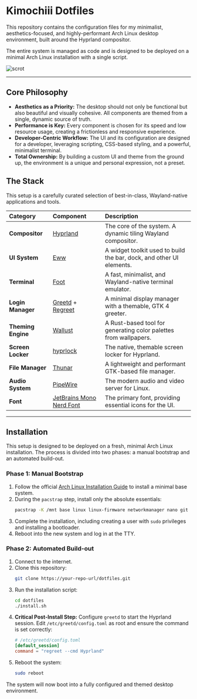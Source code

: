 # Kimochiii Dotfiles

This repository contains the configuration files for my minimalist, aesthetics-focused, and highly-performant Arch Linux desktop environment, built around the Hyprland compositor.

The entire system is managed as code and is designed to be deployed on a minimal Arch Linux installation with a single script.

![scrot](https://link-to-your-screenshot.png) <!-- It's highly recommended to take a screenshot and upload it somewhere -->

---

## Core Philosophy

*   **Aesthetics as a Priority:** The desktop should not only be functional but also beautiful and visually cohesive. All components are themed from a single, dynamic source of truth.
*   **Performance is Key:** Every component is chosen for its speed and low resource usage, creating a frictionless and responsive experience.
*   **Developer-Centric Workflow:** The UI and its configuration are designed for a developer, leveraging scripting, CSS-based styling, and a powerful, minimalist terminal.
*   **Total Ownership:** By building a custom UI and theme from the ground up, the environment is a unique and personal expression, not a preset.

## The Stack

This setup is a carefully curated selection of best-in-class, Wayland-native applications and tools.

| Category | Component | Description |
| :--- | :--- | :--- |
| **Compositor** | [Hyprland](https://hyprland.org/) | The core of the system. A dynamic tiling Wayland compositor. |
| **UI System** | [Eww](https://github.com/elkowar/eww) | A widget toolkit used to build the bar, dock, and other UI elements. |
| **Terminal** | [Foot](https://codeberg.org/dnkl/foot) | A fast, minimalist, and Wayland-native terminal emulator. |
| **Login Manager** | [Greetd](https://git.sr.ht/~kennylevinsen/greetd) + [Regreet](https://github.com/payne-d/regreet) | A minimal display manager with a themable, GTK 4 greeter. |
| **Theming Engine**| [Wallust](https://github.com/dylanaraps/wallust) | A Rust-based tool for generating color palettes from wallpapers. |
| **Screen Locker** | [hyprlock](https://github.com/hyprwm/hyprlock) | The native, themable screen locker for Hyprland. |
| **File Manager** | [Thunar](https://docs.xfce.org/xfce/thunar/start) | A lightweight and performant GTK-based file manager. |
| **Audio System** | [PipeWire](https://pipewire.org/) | The modern audio and video server for Linux. |
| **Font** | [JetBrains Mono Nerd Font](https://www.nerdfonts.com/) | The primary font, providing essential icons for the UI. |

---

## Installation

This setup is designed to be deployed on a fresh, minimal Arch Linux installation. The process is divided into two phases: a manual bootstrap and an automated build-out.

### Phase 1: Manual Bootstrap

1.  Follow the official [Arch Linux Installation Guide](https://wiki.archlinux.org/title/Installation_guide) to install a minimal base system.
2.  During the `pacstrap` step, install only the absolute essentials:
    ```bash
    pacstrap -K /mnt base linux linux-firmware networkmanager nano git sudo
    ```
3.  Complete the installation, including creating a user with `sudo` privileges and installing a bootloader.
4.  Reboot into the new system and log in at the TTY.

### Phase 2: Automated Build-out

1.  Connect to the internet.
2.  Clone this repository:
    ```bash
    git clone https://your-repo-url/dotfiles.git
    ```
3.  Run the installation script:
    ```bash
    cd dotfiles
    ./install.sh
    ```
4.  **Critical Post-Install Step:** Configure `greetd` to start the Hyprland session. Edit `/etc/greetd/config.toml` as root and ensure the command is set correctly:
    ```toml
    # /etc/greetd/config.toml
    [default_session]
    command = "regreet --cmd Hyprland"
    ```
5.  Reboot the system:
    ```bash
    sudo reboot
    ```

The system will now boot into a fully configured and themed desktop environment.
